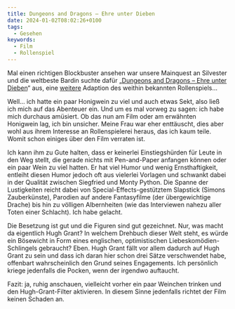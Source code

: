 ```yaml
---
title: Dungeons and Dragons – Ehre unter Dieben
date: 2024-01-02T08:02:26+0100
tags:
  - Gesehen
keywords:
  - Film
  - Rollenspiel
---
```


Mal einen richtigen Blockbuster ansehen war unsere Mainquest an Silvester und die weltbeste Bardin suchte dafür „[Dungeons and Dragons – Ehre unter Dieben](https://de.wikipedia.org/wiki/Dungeons_%26_Dragons:_Ehre_unter_Dieben)“ aus, eine [weitere](https://de.wikipedia.org/wiki/Dungeons_%26_Dragons_(Film)) Adaption des weithin bekannten Rollenspiels…

Well… ich hatte ein paar Honigwein zu viel und auch etwas Sekt, also ließ ich mich auf das Abenteuer ein. Und um es mal vorweg zu sagen: ich habe mich durchaus amüsiert. Ob das nun am Film oder am erwähnten Honigwein lag, ich bin unsicher. Meine Frau war eher enttäuscht, dies aber wohl aus ihrem Interesse an Rollenspielerei heraus, das ich kaum teile. Womit schon einiges über den Film verraten ist. 

Ich kann ihm zu Gute halten, dass er keinerlei Einstiegshürden für Leute in den Weg stellt, die gerade nichts mit Pen-and-Paper anfangen können oder ein paar Wein zu viel hatten. Er hat viel Humor und wenig Ernsthaftigkeit, entleiht diesen Humor jedoch oft aus vielerlei Vorlagen und schwankt dabei in der Qualität zwischen Siegfried und Monty Python. Die Spanne der Lustigkeiten reicht dabei von Special-Effects-gestütztem Slapstick (Simons Zauberkünste), Parodien auf andere Fantasyfilme (der übergewichtige Drache) bis hin zu völligen  Albernheiten (wie das Interviewen nahezu aller Toten einer Schlacht). Ich habe gelacht. 

Die Besetzung ist gut und die Figuren sind gut gezeichnet. Nur, was macht da eigentlich Hugh Grant? In welchem Drehbuch dieser Welt steht, es würde ein Bösewicht in Form eines englischen, optimistischen Liebeskomödien-Schlingels gebraucht? Eben. Hugh Grant fällt vor allem dadurch auf Hugh Grant zu sein und dass ich daran hier schon drei Sätze verschwendet habe, offenbart wahrscheinlich den Grund seines Engagements. Ich persönlich kriege jedenfalls die Pocken, wenn der irgendwo auftaucht. 

Fazit: ja, ruhig anschauen, vielleicht vorher ein paar Weinchen trinken und den Hugh-Grant-Filter aktivieren. In diesem Sinne jedenfalls richtet der Film keinen Schaden an. 